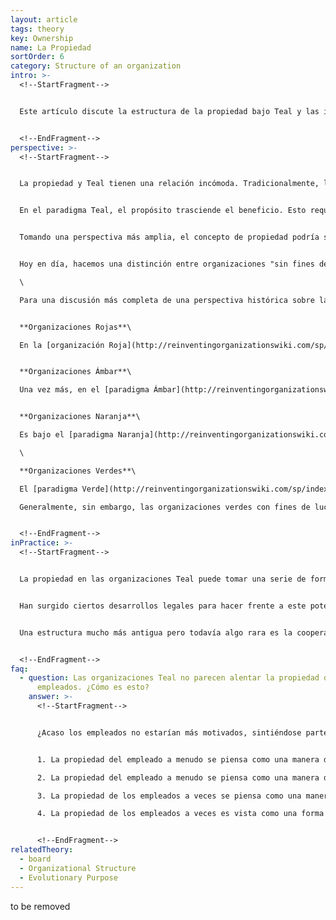 ```yaml
---
layout: article
tags: theory
key: Ownership
name: La Propiedad
sortOrder: 6
category: Structure of an organization
intro: >-
  <!--StartFragment-->


  Este artículo discute la estructura de la propiedad bajo Teal y las implicaciones para los tipos de propietarios de las organizaciones Teal.


  <!--EndFragment-->
perspective: >-
  <!--StartFragment-->


  La propiedad y Teal tienen una relación incómoda. Tradicionalmente, la propiedad es un concepto que se aplica a entidades "con fines de lucro". Desde una perspectiva estrictamente legal, la organización moderna "con fines de lucro", ya sea una empresa unipersonal, una sociedad o una corporación, existe principalmente para proporcionar un retorno financiero a sus propietarios. De hecho, todo el marco jurídico establecido en torno a las organizaciones "lucrativas" en los países desarrollados refleja el supuesto de que tal es su propósito. Como este wiki discute extensamente en otra parte, el propósito de una organización Teal se extiende mucho más allá de proporcionar un reembolso financiero a sus dueños.


  En el paradigma Teal, el propósito trasciende el beneficio. Esto requiere expandirse más allá de la primacía de la propiedad del Naranja e incluso de la perspectiva de las múltiples partes interesadas del Verde. En Teal, mientras que el cumplimiento del propósito de la organización puede requerir inversión financiera, lo que a su vez podría dar a los inversionistas una voz legítima en la organización y el derecho a un justo retorno de su inversión, la organización no existe únicamente para servir a sus propietarios.


  Tomando una perspectiva más amplia, el concepto de propiedad podría ser reemplazado por un concepto como la mayordomía. ¿Puede ser dueño de una entidad viviente, como una organización, o parte de ella? ¿Puede usted poseer a la energía que quiere manifestarse? ¿Puede incluso poseer los activos - como el metal que forma una máquina? Apenas hemos comenzado a hacer estas preguntas, y todavía no tenemos respuestas reales. La propiedad está hoy profundamente consagrada en nuestros marcos legales que las organizaciones deben cumplir. Todavía tenemos que inventar lo que la "mayordomía" de una organización podría significar.


  Hoy en día, hacemos una distinción entre organizaciones "sin fines de lucro" y "con fines de lucro". Tal vez la aplicación de algo como "mayordomía" desdibujaría esta distinción y conduciría a una nueva forma jurídica de organización más ampliamente aplicable.\

  \

  Para una discusión más completa de una perspectiva histórica sobre la propiedad, vea a continuación:


  **Organizaciones Rojas**\

  En la [organización Roja](http://reinventingorganizationswiki.com/sp/index.php?title=El_paradigma_Rojo_y_las_Organizaciones "El paradigma Rojo y las Organizaciones"), la propiedad es con frecuencia un concepto sin sentido, ya que la legitimidad de su liderazgo deriva del poder más que de algún tipo de propiedad. El propósito está más estrechamente relacionado con la agregación de poder que con el retorno financiero. En la medida en que las organizaciones Rojas reconocen la propiedad y el liderazgo, estas suelen estar fusionadas. El líder es también el propietario, o el representante clave de la familia propietaria.


  **Organizaciones Ámbar**\

  Una vez más, en el [paradigma Ámbar](http://reinventingorganizationswiki.com/sp/index.php?title=El_Paradigma_%C3%81mbar_y_las_Organizaciones "El Paradigma Ámbar y las Organizaciones"), la propiedad es a menudo una idea incongruente. Las organizaciones Ámbar frecuentemente tienen un propósito distinto al retorno financiero. No hay "dueño" de los militares, de la iglesia o de las agencias gubernamentales. En la medida en que las entidades con fines de lucro operan en el paradigma Ámbar, suelen equilibrar la búsqueda del rendimiento financiero con algún otro objetivo, como la auto preservación. A menudo de propiedad familiar, los propietarios pueden limitar la búsqueda estricta de la maximización de los beneficios en favor de intereses como mantener un legado.


  **Organizaciones Naranja**\

  Es bajo el [paradigma Naranja](http://reinventingorganizationswiki.com/sp/index.php?title=El_Paradigma_Naranja_y_las_Organizaciones "El Paradigma Naranja y las Organizaciones"), que el concepto de propiedad se vuelve primordial. Un objetivo principal de la organización clásica Naranja es proporcionar un retorno financiero a sus propietarios. Esto se refleja en la construcción legal moderna de una corporación, donde los accionistas tienen la última autoridad sobre la gerencia en proporción a su propiedad. La administración está legalmente obligada a buscar un rendimiento financiero para los accionistas. Esto ha dado lugar a la propiedad ampliamente dispersa de las organizaciones, así como la propiedad que puede cambiar a través de mecanismos como acciones negociables. Cada propietario puede tener una participación pequeña y variable, pero todos están unidos en la búsqueda de ganancias financieras.\

  \

  **Organizaciones Verdes**\

  El [paradigma Verde](http://reinventingorganizationswiki.com/sp/index.php?title=El_Paradigma_Verde_y_las_Organizaciones "El Paradigma Verde y las Organizaciones") reacciona ante el foco del Naranja en los accionistas y en las preocupaciones financieras al insistir en la importancia de todas las partes interesadas: empleados, clientes, comunidades, proveedores y accionistas. Por lo tanto, incluso las organizaciones "lucrativas" no están únicamente en beneficio de los propietarios, sino que también deben tener en cuenta la pluralidad de intereses incluidos en sus actividades. El movimiento de Responsabilidad Social Corporativa ("RSE") nació desde esta perspectiva.\

  Generalmente, sin embargo, las organizaciones verdes con fines de lucro no tienen una estructura de propiedad diferente a las organizaciones Naranja. Cuando los propietarios de una organización Verde comparten la perspectiva Verde, esto tiende a no crear un problema. Sin embargo, si algunos propietarios difieren en su opinión sobre la importancia de los retornos financieros, pueden surgir conflictos.


  <!--EndFragment-->
inPractice: >-
  <!--StartFragment-->


  La propiedad en las organizaciones Teal puede tomar una serie de formas. Puede estar concentrada o dispersa, privada o pública, y esta diversidad ha estado en evidencia al menos hasta cierto punto en aquellas organizaciones Teal que hasta ahora han surgido. Dicho esto, hay por lo menos evidencia fuerte que en cualquier forma, los dueños de las organizaciones Teal deben entender y abrazar una cosmovisión Teal. Aunque no está claro que la perspectiva Teal sea necesariamente incompatible con la maximización de ganancias y riquezas (se podría argumentar que Teal puede maximizarlas incluso como un producto de su propósito evolutivo), es cierto que muchos pueden creer que esto es así. Por lo tanto, una organización Teal con dueños que no necesariamente se suscriben a una cosmovisión Teal corre el riesgo de que tales propietarios (como resultado de los derechos legales que normalmente se les confieren) pueden forzar el abandono de las prácticas Teal cuando parezcan entrar en conflicto o ser menos eficaces en términos de perseguir el objetivo más tradicional del beneficio.


  Han surgido ciertos desarrollos legales para hacer frente a este potencial conflicto, pero todavía no están muy extendidos. En Estados Unidos, algunos estados reconocen a una "corporación de beneficios" como un tipo de entidad con fines de lucro que incluye un impacto positivo en la sociedad, los trabajadores, la comunidad y el medio ambiente, además de obtener beneficios en sus metas legalmente definidas. En las empresas con fines de lucro tal como las conocemos actualmente (las denominadas C-Corporaciones), los directores de las organizaciones tienen un deber fiduciario para con los accionistas y sólo con los accionistas. Se enfrentan a la perspectiva de demandas civiles si se desvían de sus deberes fiduciarios teniendo en cuenta las preocupaciones ambientales o sociales en cuenta a expensas de los accionistas. El deber de los directores de las corporaciones de beneficios se amplía para incluir los intereses no financieros, tales como el beneficio social, las preocupaciones de los empleados y proveedores, y el impacto ambiental. \[1]


  Una estructura mucho más antigua pero todavía algo rara es la cooperativa, donde la propiedad se coloca con miembros (cooperativa de consumidores) y / o empleados (cooperativa de trabajadores). Sin embargo, mientras que estas organizaciones son presumiblemente liberadas de una búsqueda estricta de beneficios, su propósito es servir a un solo grupo de partes interesadas. Holacracy ha redactado una constitución que un consejo puede adoptar y ser vinculante, incluso para futuros accionistas. Da a los accionistas una opinión legítima en materia de finanzas, pero les impide imponer unilateralmente una estrategia o volver a las prácticas de gestión tradicionales. Holacracy ha hecho los pasos legales para que su constitución encaje dentro de la ley corporativa de los Estados Unidos, y actualmente está adaptando la constitución a los sistemas legales en otros países. \[2]


  <!--EndFragment-->
faq:
  - question: Las organizaciones Teal no parecen alentar la propiedad de los
      empleados. ¿Cómo es esto?
    answer: >-
      <!--StartFragment-->


      ¿Acaso los empleados no estarían más motivados, sintiéndose parte de la organización si también tuvieran acciones de la compañía? ¿No podría esto ayudar a disminuir la desigualdad de ingresos?


      1. La propiedad del empleado a menudo se piensa como una manera de ligar a los empleados, especialmente los más talentosos y expertos, a la organización. Desde una perspectiva Teal eso tiene poco sentido. La gente debe ser libre para seguir su vocación. Mientras que esa vocación concuerde con el propósito de la organización, entonces deja que la gente sea parte de ella. Y dejar que sean libres de salir cuando ya no es el caso. El reparto de beneficios es una forma fácil para los empleados de beneficiarse, pero sin tener que comprar o vender acciones en un momento bueno o malo.

      2. La propiedad del empleado a menudo se piensa como una manera de "motivar" a los empleados. Bajo Teal, la motivación intrínseca (como el propósito) se considera mucho más poderosa que los factores extrínsecos como la compensación financiera.

      3. La propiedad de los empleados a veces se piensa como una manera de darle poder a los empleados y una voz. Si los empleados tienen derecho a votar, no pueden simplemente ser ignorados. Una estructura autogestionada distribuye el poder de todos modos, y elimina la necesidad de hacerlo a través de derechos de voto.

      4. La propiedad de los empleados a veces es vista como una forma de reducir la desigualdad de ingresos al permitir que los empleados compartan la creación de valor de la organización. Esto es válido cuando se trata de organizaciones jóvenes que podrían aumentar rápidamente su valor y tener recursos en efectivo limitados. En las empresas más establecidas, la desigualdad de ingresos a menudo puede reducirse más fácilmente mediante la fijación de salarios y la participación en los beneficios.


      <!--EndFragment-->
relatedTheory:
  - board
  - Organizational Structure
  - Evolutionary Purpose
---
```

to be removed